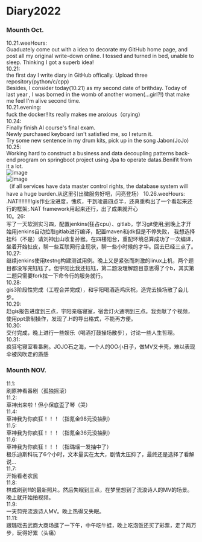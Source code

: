 # Diary2022
### Mounth Oct.
10.21.weeHours:  
Guaduately come out with a idea to decorate my GitHub home page, and post all my original write-down online. I tossed and turned in bed, unable to sleep.
Thinking I got a superb idea!  
10.21:  
the first day I write diary in GitHub offically. Upload three repository(python/c/cpp)  
Besides, I consider  today(10.21) as my second date of brithday. Today of last year , I was borned in the womb of another women(...girl?!) that make me feel I'm alive second time.   
10.21.evening:  
fuck the docker!!Its really makes me anxious（crying）  
10.24:   
Finally finish AI course's final exam.  
Newly purchased keyboard isn't satisfied me, so I return it.  
Try some new sentence in my drum kits, pick up in the song Jabon(JoJo)   
10.25:  
Working hard to construct a business and data decoupling patterns back-end program on springboot project using Jpa to operate datas.Benifit from it a lot.  
![image](https://user-images.githubusercontent.com/92503302/197578906-4da165dc-8f27-49a0-b401-cfe0c5ca833e.png)  
![image](https://user-images.githubusercontent.com/92503302/197578938-33a221d2-8b7a-46ed-b85b-50a57a5e5b15.png)  
（if all services have data master control rights, the database system will have a huge burden.从这里引出微服务好吧，闪亮登场）
10.26.weeHours:  
.NAT!!!!!!!!!gis作业没进度，愧疚，干到凌晨四点半，还真重构出了一个看起来还行的框架;.NAT framework用起来还行，出了成果就开心  
10。26:  
写了一天软测实习四，配置jenkins(狂占cpu）、gitlab，学习git使用;到晚上才开始用jenkins自动拉取gitlab进行编译，配置maven和jdk但是不停失败， 我想选择挂科（不是）请刘神出山收复孙猴。在四楼阳台，重配环境总算成功了一次编译，坐着开始扯皮，聊一些互联网行业现状，聊一些小时候的才华。回去已经三点了。  
10.27:  
继续jenkins使用testng构建测试用例。晚上又是紧张而刺激的linux上机，两个题目都没写完钰钰了。但宇阳比我还钰钰，第二题没理解题目意思得了个b，其实第二题只需要fork拉一下命令行的服务就行。  
10.28:  
gis3阶段性完成（工程合并完成），和宇阳喝酒造鸡庆祝，造完去操场散了会儿步。  
10.29:  
赶gis报告进度到三点，宇阳亲临寝室，宿舍灯火通明到三点。我贡献了个视频，使用ppt录制操作，发现了.H的导出格式，不能再方便。  
10.30:  
交付完成，晚上进行一些娱乐（喝酒打鼓操场散步），讨论一些人生哲理。  
10.31:  
疯狂宅寝室看番剧。JOJO石之海，一个人的OO小日子，做MV又卡壳，难以表现伞被风吹走的质感  
### Mounth NOV. 
11.1:  
刷原神看番剧（孤独摇滚）  
11.2:  
草神出来啦！但小保底歪了琴（哭）  
11.4:  
草神我为你疯狂！！！（指氪金98元没抽到）  
11.5:  
草神我为你疯狂！！！（指氪金36元没抽到）  
11.6:  
草神我为你疯狂！！！（指璐瑶一发抽中了）  
极乐迪斯科玩了6个小时，文本量实在太大，剧情太压抑了，最终还是选择了看解说...   
11.7:  
开始看老农民  
11.8:  
林成刷到ff的最新照片。然后失眠到三点，在梦里想到了流浪诗人的MV的场景。晚上就开始拍视频。  
11.9:  
一天剪完流浪诗人MV。晚上热得又失眠。  
11.11:  
跟璐瑶去武商大商场逛了一下午，中午吃牛蛙，晚上吃泡饭还买了彩票，走了两万步，玩得好累（头痛）

